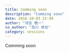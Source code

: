 ```yaml
---
title: Comming soon
description: "Comming soon"
date: 2016-10-03 22:49
author: "河合 敬一"
co_author: "及川 卓也"
category: sessions
---
```

Comming soon

